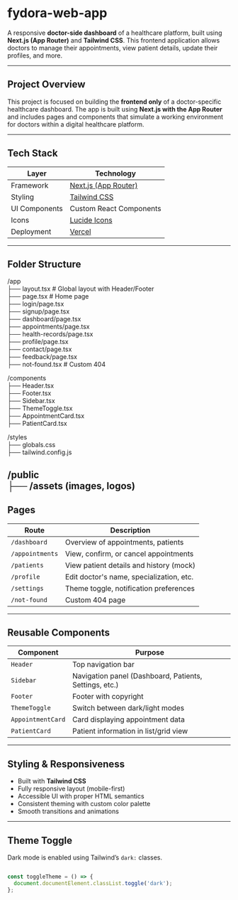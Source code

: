 
# fydora-web-app 

A responsive **doctor-side dashboard** of a healthcare platform, built using **Next.js (App Router)** and **Tailwind CSS**. This frontend application allows doctors to manage their appointments, view patient details, update their profiles, and more.

---

##  Project Overview

This project is focused on building the **frontend only** of a doctor-specific healthcare dashboard. The app is built using **Next.js with the App Router** and includes pages and components that simulate a working environment for doctors within a digital healthcare platform.


---

##  Tech Stack

| Layer         | Technology              |
|---------------|--------------------------|
| Framework     | [Next.js (App Router)](https://nextjs.org/) |
| Styling       | [Tailwind CSS](https://tailwindcss.com/) |
| UI Components | Custom React Components |
| Icons         | [Lucide Icons](https://lucide.dev/)  |
| Deployment    | [Vercel](https://vercel.com/) |

---

##  Folder Structure

/app  
├── layout.tsx # Global layout with Header/Footer  
├── page.tsx # Home page  
├── login/page.tsx  
├── signup/page.tsx  
├── dashboard/page.tsx  
├── appointments/page.tsx  
├── health-records/page.tsx  
├── profile/page.tsx  
├── contact/page.tsx  
├── feedback/page.tsx  
├── not-found.tsx # Custom 404  

/components  
├── Header.tsx  
├── Footer.tsx  
├── Sidebar.tsx  
├── ThemeToggle.tsx  
├── AppointmentCard.tsx  
├── PatientCard.tsx   

/styles  
├── globals.css  
├── tailwind.config.js  

/public   
├── /assets (images, logos)  
---

##  Pages


| Route               | Description                                |
|---------------------|--------------------------------------------|
| `/dashboard`        | Overview of appointments, patients         |
| `/appointments`     | View, confirm, or cancel appointments      |
| `/patients`         | View patient details and history (mock)    |
| `/profile`          | Edit doctor's name, specialization, etc.   |
| `/settings`         | Theme toggle, notification preferences     |
| `/not-found`        | Custom 404 page                            |

---

##  Reusable Components

| Component         | Purpose |
|------------------|---------|
| `Header`         | Top navigation bar |
| `Sidebar`        | Navigation panel (Dashboard, Patients, Settings, etc.) |
| `Footer`         | Footer with copyright |
| `ThemeToggle`    | Switch between dark/light modes |
| `AppointmentCard`| Card displaying appointment data |
| `PatientCard`    | Patient information in list/grid view |


---

##  Styling & Responsiveness

- Built with **Tailwind CSS**
- Fully responsive layout (mobile-first)
- Accessible UI with proper HTML semantics
- Consistent theming with custom color palette
- Smooth transitions and animations

---

##  Theme Toggle

Dark mode is enabled using Tailwind’s `dark:` classes.  
```js

const toggleTheme = () => {
  document.documentElement.classList.toggle('dark');
};
